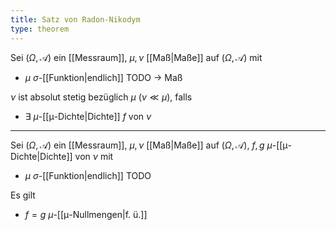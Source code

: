 ```yaml
---
title: Satz von Radon-Nikodym
type: theorem
---
```


Sei $(\Omega, \mathcal{A})$ ein [[Messraum]], $\mu, \nu$ [[Maß|Maße]] auf $(\Omega, \mathcal{A})$ mit
- $\mu$ $\sigma$-[[Funktion|endlich]] TODO -> Maß

$\nu$ ist absolut stetig bezüglich $\mu$ ($\nu \ll \mu$), falls
- $\exists$ $\mu$-[[μ-Dichte|Dichte]] $f$ von $\nu$

---

Sei $(\Omega, \mathcal{A})$ ein [[Messraum]], $\mu, \nu$ [[Maß|Maße]] auf $(\Omega, \mathcal{A})$, $f, g$ $\mu$-[[μ-Dichte|Dichte]] von $\nu$  mit
- $\mu$ $\sigma$-[[Funktion|endlich]] TODO

Es gilt
- $f = g$ $\mu$-[[μ-Nullmengen|f. ü.]]